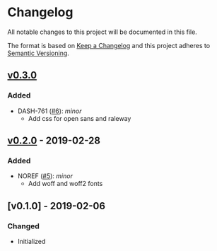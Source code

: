 # Changelog
All notable changes to this project will be documented in this file.

The format is based on [Keep a Changelog](http://keepachangelog.com/en/1.0.0/)
and this project adheres to [Semantic Versioning](http://semver.org/spec/v2.0.0.html).

## [v0.3.0](https://github.com/virtru/control-center/compare/master...HEAD)
### Added
- DASH-761 ([#6](https://github.com/virtru/virtru-typography/pull/6)): _minor_
  - Add css for open sans and raleway

## [v0.2.0](https://github.com/virtru/control-center/compare/v0.1.0...v0.2.0) - 2019-02-28
### Added
- NOREF ([#5](https://github.com/virtru/virtru-typography/pull/5)): _minor_
  - Add woff and woff2 fonts

## [v0.1.0] - 2019-02-06
### Changed
  - Initialized
